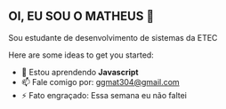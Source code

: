 ## OI, EU SOU O MATHEUS 👋


Sou estudante de desenvolvimento de sistemas da ETEC

Here are some ideas to get you started:


- 🌱 Estou aprendendo **Javascript**
- 📫 Fale comigo por: ggmat304@gmail.com
- ⚡ Fato engraçado: Essa semana eu não faltei

